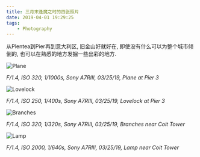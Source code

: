 ```yaml
---
title: 三月末逢魔之时的四张照片
date: 2019-04-01 19:29:25
tags:
	- Photography
---
```


从Plentea到Pier再到意大利区, 旧金山好就好在, 即使没有什么可以为整个城市倾倒的, 也可以在熟悉的地方发掘一些出彩的地方.


<!-- More -->

![Plane](https://i.postimg.cc/pTCyRgWk/Pic-01-1.jpg "03/25/19 Plane @Shukai")

_F/1.4, ISO 320, 1/1000s, Sony A7RIII, 03/25/19, Plane at Pier 3_

![Lovelock](https://i.postimg.cc/1zpfY8bk/Pic-02.jpg "03/25/19 Lovelock @Shukai")

_F/1.4, ISO 250, 1/400s, Sony A7RIII, 03/25/19, Lovelock at Pier 3_

![Branches](https://i.postimg.cc/qR4zfkTz/Pic-03.jpg "03/25/19 Branches @Shukai")

_F/1.4, ISO 320, 1/320s, Sony A7RIII, 03/25/19, Branches near Coit Tower_

![Lamp](https://i.postimg.cc/1XzXtJ4S/Pic-04.jpg "03/25/19 Lamp @Shukai")

_F/1.4, ISO 2000, 1/640s, Sony A7RIII, 03/25/19, Lamp near Coit Tower_
